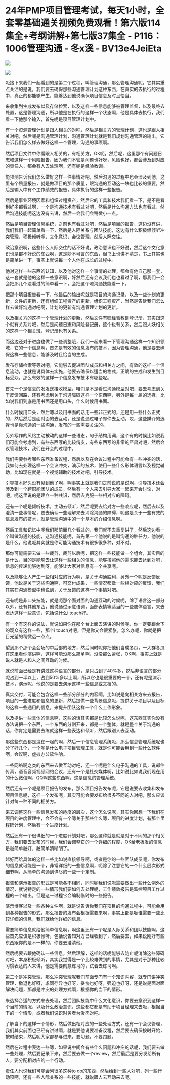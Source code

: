 # 24年PMP项目管理考试，每天1小时，全套零基础通关视频免费观看！第六版114集全+考纲讲解+第七版37集全 - P116：1006管理沟通 - 冬x溪 - BV13e4JeiEta

![](img/d82632681a5804f953fd1c920ad05cf6_0.png)

![](img/d82632681a5804f953fd1c920ad05cf6_1.png)

呃接下来我们一起看到的是第二个过程，叫管理沟通，那么管理沟通呢，它其实重点关注的是说，我们要去确保那些沟通管理计划这种东西，在真实的去执行的过程中，真正的都能够产生，能够达到他说确保项目信息及时且恰当。

来收集到生成发布以及存储检索，以及这样一些信息能够被管理监督，以及最终去处置，这是管理沟通，所以他是在执行的这样一个状态啊，他是具体去执行，我们看一下他那个输入，首先呢是项目管理计划中。

有一个资源管理计划是跟人相关的对吧，然后是相关方的管理计划，这也是跟人相关对吧，然后呢是沟通管理计划，沟通管理计划就是我们规划沟通管理的输出，它告诉我们怎么样去做好这样一个管理，沟通的事项啊。

然后项目文件中你看跟人相关的，有相关方，OK呃，然后呢，这里那个有问题日志和这样一个风险报告，因为我们不管是问题也好呀，风险也好，都会涉及到对应的责任人，都会有人去处理啊，还有呢是经验教训。

能预测告诉我们怎么做好这样一件事情对吧，然后沟通的过程中也会涉及到他，这里有个质量报告，就是做项目的那个质量，跟沟通的互动这一块也比较的重要，然后是输入中有个工作绩效的报告，具体执行的这样一些报告。

然后是事业环境因素和组织过程资产，然后它的工具和技术我们看一下，是不是看到好多都看过啊，一个是沟通技术有看过对吧，然后是什么沟通方法也有看过，然后沟通技能呢这边没有去讲，然后一会我们会稍微小一点。

然后是项目管理信息系统，之前也有看过对吧，然后是项目的报告，这边没有讲，我们我们一起简单看一下，然后是人际关系与团队技能，这边有什么积极倾倾听冲突管理，积极倾听呃，文化意识，会议管理，然后人际交往。

政治意识啊，这些什么人际交往的话不好说，政治意识也不好说，然后这个文化意识也是都不好说的东西啊，这是妙不可言的东西，但书上也讲不清楚，书上其实也是简单讲一下，事实上就说每一个人他在成长的过程中。

他对这样一些东西的认知，以及他对这样一个事情的处理，都会有他自己那一套，这一套就是他的这样一些意识啊，好然后还有会议我们也也看过了啊，那我们一会会把那几个没看过的简单看一下，会把这个嗯沟通技能看一下。

把那个项目报告看一下，他最后的输出呢就是项目的沟通记录，以及一些计划的更新，文件的更新，还有组织工程资产的更新，组织工程资产，当然是告诉我们怎么样去做好沟通对吧啊，计划的更新有沟通管理计划的更新。

以及相关方的这样一个管理计划的更新，然后文件有嗯经验教训登记册，其实跟这个就有关系对吧，然后是问题日志和风险登记册，这个也有关系，然后跟人妖相关的这样一个相关班，登记册也有关系。

而这边还对于进度也做了一些调整哦，我们一起来看一下管理沟通这样一个知识领域，它的一个信息啊，首先是有效的信息发布的技术，因为管理沟通，他是要去确保这样一些信息，能够及时且恰当的生成。

发布存储检索等等对吧，它能够去促进团队成员和相关方之间，有效的这样一个信息流动，也就是说具体去实施，他要去确保以适当的格式，正确的生成和发生到目标受众，那么有效的这样一个信息发布技术有哪些呢。

首先一个是信息的发发送接收模型，咱们是不是看过沟通模型对吧，要去考虑到关于反馈回路，还有考虑到关于沟通障碍这样一个东西啊，另外是每一届的选择，比如说我们到底是用书面还是用口头，什么时候用书面。

什么时候用口头，然后嗯以及用书面的话用一些非正式的，还是用一些什么正式的，然后然后是面对面的去互动，还是说通过电子邮件去互动，哎，这些媒介的选择也是你沟通的一些沟通，发布的一些需要关注的。

另外写作的风格主动被动的这样一些语态，句子结构用词，这个有的时候比如说我们可能会考虑到，有些东西写的比较俏皮，有些东西写的非常的严肃对吧，然后会议管理技术，我们在开会的过程中。

我们需要参考哪些东西准备议程，然后以及在会议过程中可能会有一些冲突的话，我如何去处理这样一个会议冲突，演示的技术，使用一些什么形体语言以及视觉辅助，比如现在就是一个视觉辅助的技术对吧，引导技术。

引导技术好久没有见到他了啊，啊事实上就是我们之前说的是说啊，引导技术还会涉及到一个跨职能团队的成员，然后有一个人来去引导大家一起来开会讨论，对吧，呃这里说的是建立一种共识，然后去克服一些相对应的障碍。

还有一个呢是倾听技术，主动去倾听，然后呢要去给对方一些响应呢，然后去以及澄清一些事情呢，要去确认一些理解来去消除沟通的障碍，呃这是关于一些有效的信息发布的技术，就是管理沟通中的一个基本的介绍信息啊。

然后工具和记忆中呢我们那前面几个看过的，我们就不去重复讲了，然后这边看一个叫做沟通的技能，这沟通技能呢，首先第一个他说的是叫沟通的胜任力，他说的是什么，他说呃其实就是你可能沟通技术有很多很多种，对不对。

那你可能需要去做一些裁剪，裁剪以后呢，把这样一些技能做一个组合，其实目的是什么，目的是能够去让这样一些相关的信息，能够按照他的需求能去达到对吧，信息的传递能够达到呀，能够让大家对信息有一个共享呢。

以及能够让人产生一些相对应的行为啊，是关于沟通胜利，另外一个呢是反馈反馈，他说是关于这些沟通啊，可交付成果，一些情况都做一些相对应的反馈，我们其实在沟通模型中也说到，关于反馈的这样一个事情对吧。

还有呢是非口头技能，就是呃那个面对面的沟通互动的时候呢，除了语言这一部分以外，还有其他东西，他说通过示意语调，面部表情等适当的一些肢体语言，来去表达这样一些意识，包括说什么i touch好。

有一个有这样的说法，就说如果你在那个台上面去演讲的时候呢，你一定要跟台下的观众有这样一些，那个i touch对吧，但是你又会很紧张，怎么办呢，你就是把目光望的稍微远一点点。

望到那个那个会会场的中后部的地方，然后同时呢你把他们当成冬瓜，一大群冬瓜在这里看你演讲啊，这样可能没那么简单啊，没没那么紧张，OK啊，事实上就是说人就是人和人之间互动的时候。

就说前面已经是有讲过这种语言的部分，是只占到了40%多，然后非语言的部分呢占到一半以上，占到50%多以上啊，所以它也是很重要的一个，还有呢是演示技术，演示呢，他说的是要去演示这样一些信息或文档的。

真实交付，可能会包含这样一些部分部分的内容啊，比如说是向相关方来去报告，项目的一些进度和信息的更新，然后提供一些背景信息呃，提供关于项目以及目标的这样一些通用的信息，来提升团队这样一个什么工作形象。

以及提供一些具体的信息啊，这些的话其实都是比较怎么说呢，这东西其实你没有办法说把一个东西，一个东西的分割开来，都是一个整体，就是整个关于沟通的话，你肯定是需要去练就这样一些表达和倾听，然后跟别人去互动。

那这些东西都是混在一起的啊，然后一个信息管理系统呃，那么信息管理系统呢也分了好几个，一个呢是什么电子项目管理工具，就是你可能会用到一些什么软件啊，会议啊，虚拟办公软件呐。

一些网络啊之类的东西来去做互动对吧，还一个呢是什么电子沟通的工具，说邮件传真，语音音频视频网络会议，还有一个是社交媒体啊，比如说比如说我们现在用的什么微信啊，QQ啊这些东西啊，这是信息的管理系统。

然后还有一个呢是项目报告的发布，那么项目报告发布呢，它是说要去收集和发布项目信息呃，这样一个发布呢，其实可能会要发布给很多不同的人对吧，那么应该针对每一种不同的相关方。

来去调整这样一些信息发布的适度的层次，这个怎么说呢，其实你回想一下我们在项目的进度管理中，会不会有一个嗯关于那些什么嗯，项目的进度计划，有那个里程碑计划，然后有一个进度计划。

然后还有一个很详细的一个进度计划对吧，那么这种就是就是对于不同的那个相关方，我们要去发布的时候，我们会调整它的一个详细的程度，OK给老板发的信息是越简单越好，越简单清晰明了。

越好而给具体的这样一些比如说直接领导啊，或者是你的一些团队成员呢，你发布的信息就可能是一个，非常详细的一些信息啊，呃除了注意它的一个什么层次形式细节啊，从简单的沟通到详尽的一些一个定制。

报告和演示报告的形式是可能各不相同，同时呢我们说呃需要做出一些什么例外的情况，就说特定的一些情形我们要如何去处理呃，工作绩效报告是监控项目工作过程的一个输出，但是这一过程它会编制临时的一些报告。

演示博客以及一些各种文件啊，就是说告诉你我们在项目的沟通过程中，可能会用到各种报告的形式，那么报告的发布会根据需要来啊，事实上都是呃谁需要一些比较详细的信息，我们就给他详细的信息。

需要简单信息就给他简单信息啊，啊这里还有一个呢是人际关系和团队技能啊，这些首先应该是积极倾听，包括说告知对方已经收到了，然后要去，如果说刚好有些东西跟你的是不一样的，你要去澄清他。

然后呢要去跟他确认一些信息，然后理解，这样的话呢能够去防止呃消除这些障碍对吧，本身积极倾听，其实我觉得是一个比较难做到的事情，尤其是对于那种比较习惯表达的人来讲，他是需要刻意练习的，试着去练习啊。

第二个是冲突管理，那么冲突管理呢我们前面专门有一个知识内容，就专门讲冲突管理，撤退也好呀，求同存异也好呀，妥协也好呀，强迫也好呀，还是说是面对面解决问题，那都是冲突的处理方式啊，根据你的当下的情形。

来选择合适的方式来去处理，然后团队技能中什么文化意识，你要去意识到这样一个当前的情况，以及什么政治意识，这些都它都是有助于项目经理来去呃，根据当下的一个情形，或者我们说识时务者为俊杰对吧。

了解当下的这样一个情形，然后做出相对应的一些处理方式，还有一个会议管理，我们其实前面也已经有讲过啊，就是要他说要准备议程，然后要去确保按时开始，按时结束，然后呃大家都参与进来，要切题，不要跑题。

然后在过程中表达一些嗯，如果说中间会有些什么问题和冲突的话呢，我们要去做一些处理，然后要记录下来，然后要去做一个review，然后最后是要分发给所有人，要分配相对应的一个行动。

责任人也说我们可能会列很多这种to do的东西，然后给到一些人对吧，列一些行动项啊，还有一些人际关系的一些技能，就说跟人去互动来去呃。

